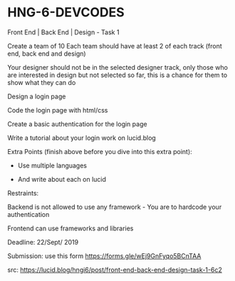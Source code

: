# HNG-6-DEVCODES

Front End | Back End | Design - Task 1

Create a team of 10
Each team should have at least 2 of each track (front end, back end and design)

Your designer should not be in the selected designer track, only those who are interested in design but not selected so far, this is a chance for them to show what they can do

Design a login page

Code the login page with html/css

Create a basic authentication for the login page

Write a tutorial about your login work on lucid.blog

Extra Points (finish above before you dive into this extra point):

* Use multiple languages

* And write about each on lucid

Restraints:

Backend is not allowed to use any framework - You are to hardcode your authentication

Frontend can use frameworks and libraries

Deadline: 22/Sept/ 2019

Submission: use this form https://forms.gle/wEj9GnFyqo5BCnTAA

src: https://lucid.blog/hngi6/post/front-end-back-end-design-task-1-6c2 
